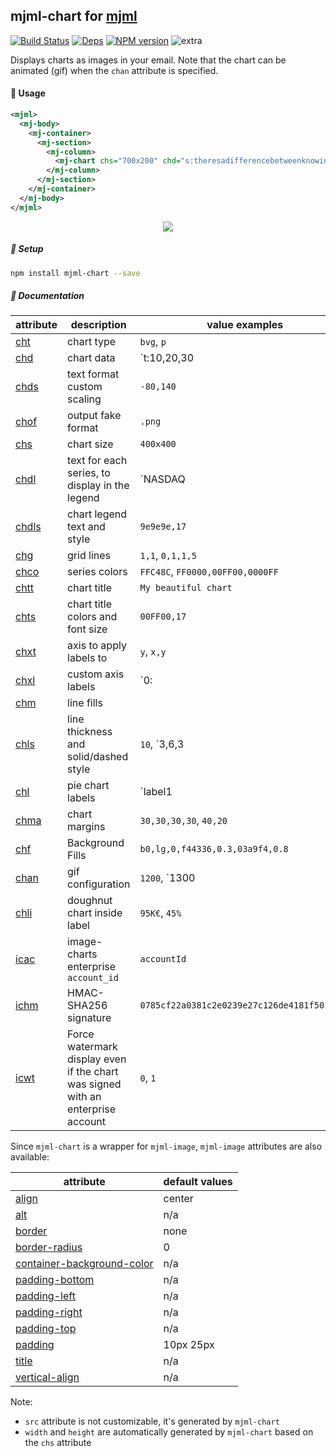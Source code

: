 ## mjml-chart for [mjml](https://mjml.io/)

[![Build Status](https://img.shields.io/circleci/project/image-charts/mjml-chart.svg)](https://circleci.com/gh/image-charts/mjml-chart/) [![Deps](https://img.shields.io/david/image-charts/mjml-chart.svg)](https://david-dm.org/image-charts/mjml-chart) [![NPM version](https://img.shields.io/npm/v/mjml-chart.svg)](http://badge.fury.io/js/mjml-chart) ![extra](https://img.shields.io/badge/actively%20maintained-yes-ff69b4.svg)

Displays charts as images in your email. Note that the chart can be animated (gif) when the `chan` attribute is specified.

#### 🎩 Usage


```xml
<mjml>
  <mj-body>
    <mj-container>
      <mj-section>
        <mj-column>
          <mj-chart chs="700x200" chd="s:theresadifferencebetweenknowingthepathandwalkingthepath" cht="bvs" chxt="y" chf="b0,lg,90,4CA4F5,0.1,C371D3,0.8,EA469E,1" />
        </mj-column>
      </mj-section>
    </mj-container>
  </mj-body>
</mjml>
```

<p align="center">
  <a href="https://image-charts.com/documentation">
    <img src="https://image-charts.com/chart?cht=bvs&chd=s:theresadifferencebetweenknowingthepathandwalkingthepath&chs=700x200&chxt=y&chf=b0,lg,90,4CA4F5,0.1,C371D3,0.8,EA469E,1" />
  </a>
</p>

##### 🚀 Setup

```bash
npm install mjml-chart --save
```

##### 🚧 Documentation


| attribute                                                                      | description                                                                     | value examples                                  |
| ------------------------------------------------------------------------------ | ------------------------------------------------------------------------------- | ----------------------------------------------- |
| [cht](https://image-charts.com/documentation#chart-type)                       | chart type                                                                      | `bvg`, `p`                                      |
| [chd](https://image-charts.com/documentation#data-format)                      | chart data                                                                      | `t:10,20,30|15,25,35`                           |
| [chds](https://image-charts.com/documentation#text-format-with-custom-scaling) | text format custom scaling                                                      | `-80,140`                                       |
| [chof](https://image-charts.com/documentation#output-format)                   | output fake format                                                              | `.png`                                          |
| [chs](https://image-charts.com/documentation#chart-size)                       | chart size                                                                      | `400x400`                                       |
| [chdl](https://image-charts.com/documentation#chart-legend-text-and-style)     | text for each series, to display in the legend                                  | `NASDAQ|FTSE100|DOW`                            |
| [chdls](https://image-charts.com/documentation#chart-legend-text-and-style)    | chart legend text and style                                                     | `9e9e9e,17`                                     |
| [chg](https://image-charts.com/documentation#grid-lines)                       | grid lines                                                                      | `1,1`, `0,1,1,5`                                |
| [chco](https://image-charts.com/documentation#series-colors)                   | series colors                                                                   | `FFC48C`, `FF0000,00FF00,0000FF`                |
| [chtt](https://image-charts.com/documentation)                                 | chart title                                                                     | `My beautiful chart`                            |
| [chts](https://image-charts.com/documentation)                                 | chart title colors and font size                                                | `00FF00,17`                                     |
| [chxt](https://image-charts.com/documentation)                                 | axis to apply labels to                                                         | `y`, `x,y`                                      |
| [chxl](https://image-charts.com/documentation)                                 | custom axis labels                                                              | `0:|Jan|July|Jan`, `0:|Jan|July|Jan|1|10|20|30` |
| [chm](https://image-charts.com/documentation)                                  | line fills                                                                      |                                                 |
| [chls](https://image-charts.com/documentation#line-styles)                     | line thickness and solid/dashed style                                           | `10`, `3,6,3|5`                                 |
| [chl](https://image-charts.com/documentation#labels)                           | pie chart labels                                                                | `label1|label2`                                 |
| [chma](https://image-charts.com/documentation)                                 | chart margins                                                                   | `30,30,30,30`, `40,20`                          |
| [chf](https://image-charts.com/documentation#background-fills)                 | Background Fills                                                                | `b0,lg,0,f44336,0.3,03a9f4,0.8`                 |
| [chan](https://image-charts.com/documentation#chart-gif-animation)             | gif configuration                                                               | `1200`, `1300|easeInOutSine`                    |
| [chli](https://image-charts.com/documentation#inside-label)                    | doughnut chart inside label                                                     | `95K€`, `45%`                                   |
| [icac](https://image-charts.com/documentation#enterprise-version)              | image-charts enterprise `account_id`                                            | `accountId`                                     |
| [ichm](https://image-charts.com/documentation#enterprise-version)              | HMAC-SHA256 signature                                                           | `0785cf22a0381c2e0239e27c126de4181f501d11…`     |
| [icwt](https://image-charts.com/documentation#enterprise-version)              | Force watermark display even if the chart was signed with an enterprise account | `0`, `1`                                        |


Since `mjml-chart` is a wrapper for `mjml-image`, `mjml-image` attributes are also available:

| attribute                                 | default values |
| ----------------------------------------- | -------------- |
| [align](#mjml-image)                      | center         |
| [alt](#mjml-image)                        | n/a            |
| [border](#mjml-image)                     | none           |
| [border-radius](#mjml-image)              | 0              |
| [container-background-color](#mjml-image) | n/a            |
| [padding-bottom](#mjml-image)             | n/a            |
| [padding-left](#mjml-image)               | n/a            |
| [padding-right](#mjml-image)              | n/a            |
| [padding-top](#mjml-image)                | n/a            |
| [padding](#mjml-image)                    | 10px 25px      |
| [title](#mjml-image)                      | n/a            |
| [vertical-align](#mjml-image)             | n/a            |


Note:
- `src` attribute is not customizable, it's generated by `mjml-chart`
- `width` and `height` are automatically generated by `mjml-chart` based on the `chs` attribute

